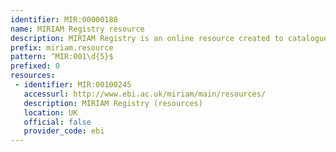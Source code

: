 ```yaml
---
identifier: MIR:00000188
name: MIRIAM Registry resource
description: MIRIAM Registry is an online resource created to catalogue data types (Gene Ontology, Taxonomy or PubMed are some examples), their URIs and the corresponding resources (or physical locations), whether these are controlled vocabularies or databases.
prefix: miriam.resource
pattern: ^MIR:001\d{5}$
prefixed: 0
resources:
 - identifier: MIR:00100245
   accessurl: http://www.ebi.ac.uk/miriam/main/resources/
   description: MIRIAM Registry (resources)
   location: UK
   official: false
   provider_code: ebi
---
```

